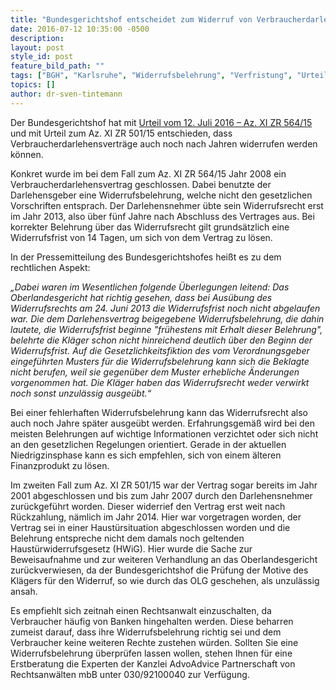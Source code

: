 ```yaml
---
title: "Bundesgerichtshof entscheidet zum Widerruf von Verbraucherdarlehensverträgen "
date: 2016-07-12 10:35:00 -0500
description:
layout: post
style_id: post
feature_bild_path: ""
tags: ["BGH", "Karlsruhe", "Widerrufsbelehrung", "Verfristung", "Urteil", "verbraucherfreundlich", "Verbraucher", "AdvoAdvice", "Erstberatung", "Berlin", "rechtsmissbräuchlich", "Rechtsmißbrauch", "Haustürwiderruf", "Motivprüfung"]
topics: []
author: dr-sven-tintemann
---
```


Der Bundesgerichtshof hat mit [Urteil vom 12. Juli 2016 – Az. XI ZR 564/15](http://juris.bundesgerichtshof.de/cgi-bin/rechtsprechung/document.py?Gericht=bgh&Art=pm&Datum=2016&Sort=3&nr=75249&pos=0&anz=119 "Link: http://juris.bundesgerichtshof.de/cgi-bin/rechtsprechung/document.py?Gericht=bgh&Art=pm&Datum=2016&Sort=3&nr=75249&pos=0&anz=119") und mit Urteil zum Az. XI ZR 501/15 entschieden, dass Verbraucherdarlehensverträge auch noch nach Jahren widerrufen werden können.

Konkret wurde im bei dem Fall zum Az. XI ZR 564/15 Jahr 2008 ein Verbraucherdarlehensvertrag geschlossen. Dabei benutzte der Darlehensgeber eine Widerrufsbelehrung, welche nicht den gesetzlichen Vorschriften entsprach. Der Darlehensnehmer übte sein Widerrufsrecht erst im Jahr 2013, also über fünf Jahre nach Abschluss des Vertrages aus. Bei korrekter Belehrung über das Widerrufsrecht gilt grundsätzlich eine Widerrufsfrist von 14 Tagen, um sich von dem Vertrag zu lösen.

In der Pressemitteilung des Bundesgerichtshofes heißt es zu dem rechtlichen Aspekt:

_„Dabei waren im Wesentlichen folgende Überlegungen leitend: Das Oberlandesgericht hat richtig gesehen, dass bei Ausübung des Widerrufsrechts am 24. Juni 2013 die Widerrufsfrist noch nicht abgelaufen war. Die dem Darlehensvertrag beigegebene Widerrufsbelehrung, die dahin lautete, die Widerrufsfrist beginne "frühestens mit Erhalt dieser Belehrung", belehrte die Kläger schon nicht hinreichend deutlich über den Beginn der Widerrufsfrist. Auf die Gesetzlichkeitsfiktion des vom Verordnungsgeber eingeführten Musters für die Widerrufsbelehrung kann sich die Beklagte nicht berufen, weil sie gegenüber dem Muster erhebliche Änderungen vorgenommen hat. Die Kläger haben das Widerrufsrecht weder verwirkt noch sonst unzulässig ausgeübt.“_

Bei einer fehlerhaften Widerrufsbelehrung kann das Widerrufsrecht also auch noch Jahre später ausgeübt werden. Erfahrungsgemäß wird bei den meisten Belehrungen auf wichtige Informationen verzichtet oder sich nicht an den gesetzlichen Regelungen orientiert. Gerade in der aktuellen Niedrigzinsphase kann es sich empfehlen, sich von einem älteren Finanzprodukt zu lösen.

Im zweiten Fall zum Az. XI ZR 501/15 war der Vertrag sogar bereits im Jahr 2001 abgeschlossen und bis zum Jahr 2007 durch den Darlehensnehmer zurückgeführt worden. Dieser widerrief den Vertrag erst weit nach Rückzahlung, nämlich im Jahr 2014. Hier war vorgetragen worden, der Vertrag sei in einer Haustürsituation abgeschlossen worden und die Belehrung entspreche nicht dem damals noch geltenden Haustürwiderrufsgesetz (HWiG). Hier wurde die Sache zur Beweisaufnahme und zur weiteren Verhandlung an das Oberlandesgericht zurückverwiesen, da der Bundesgerichtshof die Prüfung der Motive des Klägers für den Widerruf, so wie durch das OLG geschehen, als unzulässig ansah.

Es empfiehlt sich zeitnah einen Rechtsanwalt einzuschalten, da Verbraucher häufig von Banken hingehalten werden. Diese beharren zumeist darauf, dass ihre Widerrufsbelehrung richtig sei und dem Verbraucher keine weiteren Rechte zustehen würden. Sollten Sie eine Widerrufsbelehrung überprüfen lassen wollen, stehen Ihnen für eine Erstberatung die Experten der Kanzlei AdvoAdvice Partnerschaft von Rechtsanwälten mbB unter 030/92100040 zur Verfügung.

